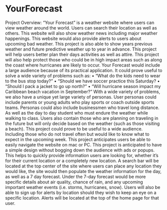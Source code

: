 # YourForecast
Project Overview:
“Your Forecast” is a weather website where users can view weather around the world. Users can search their location as well as others. This website will also show weather news including major weather happenings. This website would also provide alerts to users about upcoming bad weather. This project is also able to show years previous weather and future predictive weather up to year in advance. This project will help users better plan their days activities as well as attire. This project will also help protect those who could be in high impact areas such as along the coast where hurricanes are likely to occur.
Your Forecast would include a large audience because of its practical application. It could prove useful to solve a wide variety of problems such as:
• “What do the kids need to wear to the bus stop today?”
• “Should we have soccer practice this Saturday?
• “Should I pack a jacket to go up north?”
• “Will hurricane season impact my Caribbean beach vacation in September?”
With a wide variety of problems, we also have a unique yet large variety of personas. User personas could include parents or young adults who play sports or coach outside sports teams. Personas could also include businessmen who travel long distance. As well as the day to day student who must endure the weather while walking to class. Users also contain those who are planning on traveling in the future but will only decide based on the weather (such as those visiting a beach). This project could prove to be useful to a wide audience. Including those who do not travel often but would like to know what to expect in the upcoming week.
This project anticipates users be able to easily navigate the website on mac or PC. This project is anticipated to have a simple design without bogging down the audience with ads or popups. This helps to quickly provide information users are looking for, whether it’s for their current location or a completely new location. A search bar will be located at the top center of the site where users can place any location they would like, the site would then populate the weather information for the day, as well as a 7 day forecast. Under the 7-day forecast would be more specific details about air quality, chance of rain, and any upcoming important weather events (i.e. storms, hurricanes, snow). Users will also be able to sign up for alerts by location should they wish to keep an eye on a specific location. Alerts will be located at the top of the home page for that user.
